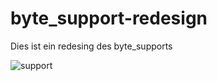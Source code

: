 # byte_support-redesign

Dies ist ein redesing des byte_supports

![support](https://user-images.githubusercontent.com/79661381/116826252-63edc080-ab93-11eb-8436-2944d140f426.JPG)
